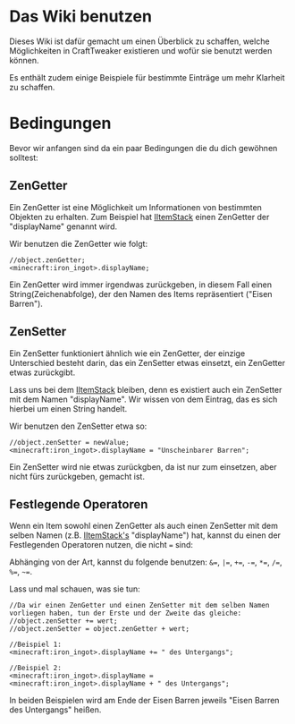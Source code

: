 # Das Wiki benutzen

Dieses Wiki ist dafür gemacht um einen Überblick zu schaffen, welche Möglichkeiten in CraftTweaker existieren und wofür sie benutzt werden können.

Es enthält zudem einige Beispiele für bestimmte Einträge um mehr Klarheit zu schaffen.

# Bedingungen
Bevor wir anfangen sind da ein paar Bedingungen die du dich gewöhnen solltest:

## ZenGetter
Ein ZenGetter ist eine Möglichkeit um Informationen von bestimmten Objekten zu erhalten. Zum Beispiel hat [IItemStack](/Vanilla/Items/IItemStack/) einen ZenGetter der "displayName" genannt wird.

Wir benutzen die ZenGetter wie folgt:
```
//object.zenGetter;
<minecraft:iron_ingot>.displayName;
```

Ein ZenGetter wird immer irgendwas zurückgeben, in diesem Fall einen String(Zeichenabfolge), der den Namen des Items repräsentiert ("Eisen Barren").

## ZenSetter
Ein ZenSetter funktioniert ähnlich wie ein ZenGetter, der einzige Unterschied besteht darin, das ein ZenSetter etwas einsetzt, ein ZenGetter etwas zurückgibt.

Lass uns bei dem [IItemStack](/Vanilla/Items/IItemStack/) bleiben, denn es existiert auch ein ZenSetter mit dem Namen "displayName". Wir wissen von dem Eintrag, das es sich hierbei um einen String handelt.  

Wir benutzen den ZenSetter etwa so:
```
//object.zenSetter = newValue;
<minecraft:iron_ingot>.displayName = "Unscheinbarer Barren";
```

Ein ZenSetter wird nie etwas zurückgben, da ist nur zum einsetzen, aber nicht fürs zurückgeben, gemacht ist.

## Festlegende Operatoren
Wenn ein Item sowohl einen ZenGetter als auch einen ZenSetter mit dem selben Namen (z.B. [IItemStack's](/Vanilla/Items/IItemStack/) "displayName") hat, kannst du einen der Festlegenden Operatoren nutzen, die nicht `=` sind:

Abhänging von der Art, kannst du folgende benutzen: `&=`, `|=`, `+=`, `-=`, `*=`, `/=`, `%=`, `~=`.

Lass und mal schauen, was sie tun:

```
//Da wir einen ZenGetter und einen ZenSetter mit dem selben Namen vorliegen haben, tun der Erste und der Zweite das gleiche:
//object.zenSetter += wert;
//object.zenSetter = object.zenGetter + wert;

//Beispiel 1:
<minecraft:iron_ingot>.displayName += " des Untergangs";

//Beispiel 2:
<minecraft:iron_ingot>.displayName = <minecraft:iron_ingot>.displayName + " des Untergangs";
```
In beiden Beispielen wird am Ende der Eisen Barren jeweils "Eisen Barren des Untergangs" heißen.